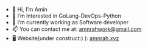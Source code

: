 - 👋 Hi, I’m Amin
- 👀 I’m interested in GoLang-DevOps-Python
- 🌱 I’m currently working as Software developer
- 📫 You can contact me at: amnrahwork@gmail.com
- :desktop_computer: Website(under construct:) ): [amnrah.xyz
](https://amnrah.xyz/)
